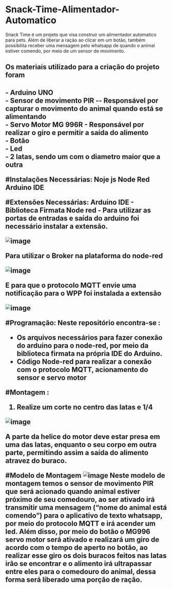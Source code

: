 # Snack-Time-Alimentador-Automatico

Snack Time é um projeto que visa construir um alimentador automatico para pets. Além de liberar a ração ao clicar em um botão, também possibilita receber uma mensagem pelo whatsapp de quando o animal estiver comendo, por meio de um sensor de movimento.

<h2> Os materiais utilizado para a criação do projeto foram  <h2>
- Arduino UNO <br>
- Sensor de movimento PIR -- Responsável por capturar o movimento do animal quando está se alimentando <br>
- Servo Motor MG 996R - Responsável por realizar o giro e permitir a saída do alimento <br>
- Botão <br>
- Led <br>
- 2 latas, sendo um com o diametro maior que a outra <br>

#Instalações Necessárias:
Noje js
Node Red
Arduino IDE

#Extensões Necessárias:
Arduino IDE - Biblioteca Firmata
Node red - Para utilizar as portas de entradas e saída do arduino foi necessário instalar a extensão.
 
![image](https://user-images.githubusercontent.com/80367383/202944656-ba3bf1e3-0aab-4f54-8409-ddfaca2cc549.png)

Para utilizar o Broker na plataforma do node-red 
 
![image](https://user-images.githubusercontent.com/80367383/202944670-9402a530-b8b8-4ef1-a9d3-3be97bb92bb8.png)

E para que o protocolo MQTT envie uma notificação para o WPP foi instalada a extensão
  
![image](https://user-images.githubusercontent.com/80367383/202944678-fd0339bc-1430-4bb3-a8f9-5857bfaf4de7.png)


#Programação:
Neste repositório encontra-se :
- Os arquivos necessários para fazer conexão do arduino para o node-red, por meio da biblioteca firmata na própria IDE do Arduino.
- Código Node-red para realizar a conexão com o protocolo MQTT, acionamento do sensor e servo motor


#Montagem :
1. Realize um corte no centro das latas e 1/4 
 
![image](https://user-images.githubusercontent.com/80367383/202943959-8ff85dc4-b2f9-4245-83f3-5753bc72e07c.png)

A parte da helice do motor deve estar presa em uma das latas, enquanto o seu corpo em outra parte, permitindo assim a saída do alimento atravez do buraco.

#Modelo de Montagem 
![image](https://user-images.githubusercontent.com/80367383/202945491-f581b12a-69d8-4a56-8f26-152ad8350642.png)
Neste modelo de montagem temos o sensor de movimento PIR que será acionado quando animal estiver próximo de seu comedouro, ao ser ativado irá transmitir uma mensagem (“nome do animal está comendo”) para o aplicativo de texto whatsapp, por meio do protocolo MQTT e irá acender um led. Além disso, por meio do botão o MG996 servo motor será ativado e realizará um giro de acordo com o tempo de aperto no botão, ao realizar esse giro os dois buracos feitos nas latas irão se encontrar e o alimento irá ultrapassar entre eles para o comedouro do animal, dessa forma será liberado uma porção de ração.
